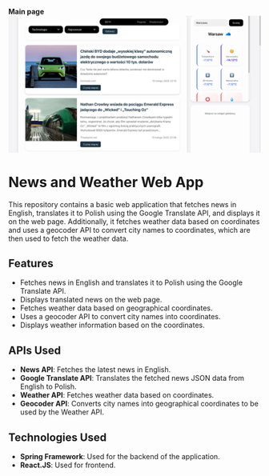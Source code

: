 **Main page**
![main](./images/main.png)

# News and Weather Web App

This repository contains a basic web application that fetches news in English, translates it to Polish using the Google Translate API, and displays it on the web page. Additionally, it fetches weather data based on coordinates and uses a geocoder API to convert city names to coordinates, which are then used to fetch the weather data.

## Features

- Fetches news in English and translates it to Polish using the Google Translate API.
- Displays translated news on the web page.
- Fetches weather data based on geographical coordinates.
- Uses a geocoder API to convert city names into coordinates.
- Displays weather information based on the coordinates.

## APIs Used

- **News API**: Fetches the latest news in English.
- **Google Translate API**: Translates the fetched news JSON data from English to Polish.
- **Weather API**: Fetches weather data based on coordinates.
- **Geocoder API**: Converts city names into geographical coordinates to be used by the Weather API.

## Technologies Used

- **Spring Framework**: Used for the backend of the application.
- **React.JS**: Used for frontend.
